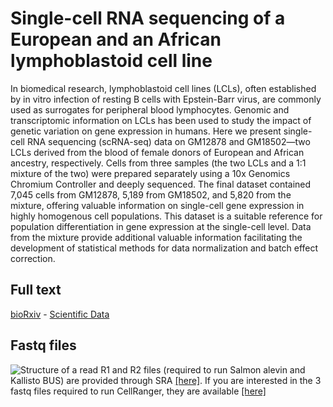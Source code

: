 # Single-cell RNA sequencing of a European and an African lymphoblastoid cell line
In biomedical research, lymphoblastoid cell lines (LCLs), often established by in vitro infection of resting B cells with Epstein-Barr virus, are commonly used as surrogates for peripheral blood lymphocytes. Genomic and transcriptomic information on LCLs has been used to study the impact of genetic variation on gene expression in humans. Here we present single-cell RNA sequencing (scRNA-seq) data on GM12878 and GM18502—two LCLs derived from the blood of female donors of European and African ancestry, respectively. Cells from three samples (the two LCLs and a 1:1 mixture of the two) were prepared separately using a 10x Genomics Chromium Controller and deeply sequenced. The final dataset contained 7,045 cells from GM12878, 5,189 from GM18502, and 5,820 from the mixture, offering valuable information on single-cell gene expression in highly homogenous cell populations. This dataset is a suitable reference for population differentiation in gene expression at the single-cell level. Data from the mixture provide additional valuable information facilitating the development of statistical methods for data normalization and batch effect correction.
## Full text
[bioRxiv](https://doi.org/10.1101/548115]) - [Scientific Data](https://doi.org/10.1038/s41597-019-0116-4)



## Fastq files
![Structure of a read](https://raw.githubusercontent.com/cailab-tamu/sciData-LCL/master/10XReadStructure.png)
R1 and R2 files (required to run Salmon alevin and Kallisto BUS) are provided through SRA [[here]](https://www.ncbi.nlm.nih.gov/geo/query/acc.cgi?acc=GSE126321). If you are interested in the 3 fastq files required to run CellRanger, they are available [[here]](https://drive.google.com/drive/folders/1rnPOgr-U3bA9w0ApO74ultKwiMOGTrtD?usp=sharing)
